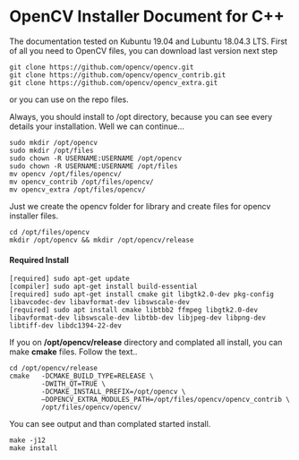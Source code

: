 # OpenCV Installer Document for C++

The documentation tested on Kubuntu 19.04 and Lubuntu 18.04.3 LTS.
First of all you need to OpenCV files, you can download last version next step
```
git clone https://github.com/opencv/opencv.git
git clone https://github.com/opencv/opencv_contrib.git
git clone https://github.com/opencv/opencv_extra.git
```
or you can use on the repo files.

Always, you should install to /opt directory, because you can see every details your installation. Well we can continue...
```
sudo mkdir /opt/opencv
sudo mkdir /opt/files
sudo chown -R USERNAME:USERNAME /opt/opencv
sudo chown -R USERNAME:USERNAME /opt/files
mv opencv /opt/files/opencv/
mv opencv_contrib /opt/files/opencv/
mv opencv_extra /opt/files/opencv/
```
Just we create the opencv folder for library and create files for opencv installer files.
```
cd /opt/files/opencv
mkdir /opt/opencv && mkdir /opt/opencv/release
```
#### Required Install
```
[required] sudo apt-get update
[compiler] sudo apt-get install build-essential
[required] sudo apt-get install cmake git libgtk2.0-dev pkg-config libavcodec-dev libavformat-dev libswscale-dev
[required] sudo apt install cmake libtbb2 ffmpeg libgtk2.0-dev libavformat-dev libswscale-dev libtbb-dev libjpeg-dev libpng-dev libtiff-dev libdc1394-22-dev
```
If you on **/opt/opencv/release** directory and complated all install, you can make **cmake** files. Follow the text..
```
cd /opt/opencv/release
cmake   -DCMAKE_BUILD_TYPE=RELEASE \
        -DWITH_QT=TRUE \
        -DCMAKE_INSTALL_PREFIX=/opt/opencv \
        –DOPENCV_EXTRA_MODULES_PATH=/opt/files/opencv/opencv_contrib \
        /opt/files/opencv/opencv/
```
You can see output and than complated started install.
```
make -j12
make install
```

